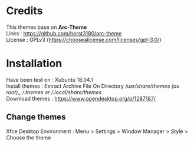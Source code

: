# Credits
This themes base on <b>Arc-Theme</b> </br>
Links : https://github.com/horst3180/arc-theme</br>
License : GPLv3 (https://choosealicense.com/licenses/gpl-3.0/)</br>

# Installation

Have been test on : Xubuntu 18.04.1</br>
Install themes : Extract Archive File On Directory<i> /usr/share/themes (as root),</i>, <i>/.themes or /.local/share/themes</i></br>
Download themes : https://www.opendesktop.org/p/1287187/</br>

## Change themes

Xfce Desktop Environment : Menu > Settings > Window Manager > Style > Choose the theme</br>

